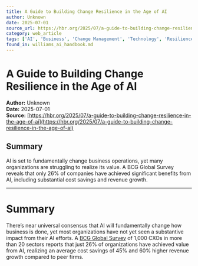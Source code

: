 ```yaml
---
title: A Guide to Building Change Resilience in the Age of AI
author: Unknown
date: 2025-07-01
source_url: https://hbr.org/2025/07/a-guide-to-building-change-resilience-in-the-age-of-ai
category: web_article
tags: ['AI', 'Business', 'Change Management', 'Technology', 'Resilience']
found_in: williams_ai_handbook.md
---
```


# A Guide to Building Change Resilience in the Age of AI

**Author:** Unknown  
**Date:** 2025-07-01  
**Source:** [https://hbr.org/2025/07/a-guide-to-building-change-resilience-in-the-age-of-ai](https://hbr.org/2025/07/a-guide-to-building-change-resilience-in-the-age-of-ai)

## Summary

AI is set to fundamentally change business operations, yet many organizations are struggling to realize its value. A BCG Global Survey reveals that only 26% of companies have achieved significant benefits from AI, including substantial cost savings and revenue growth.

---

# Summary

There’s near universal consensus that AI will fundamentally change how business is done, yet most organizations have not yet seen a substantive impact from their AI efforts. A [BCG Global Survey](https://www.bcg.com/press/24october2024-ai-adoption-in-2024-74-of-companies-struggle-to-achieve-and-scale-value) of 1,000 CXOs in more than 20 sectors reports that just 26% of organizations have achieved value from AI, realizing an average cost savings of 45% and 60% higher revenue growth compared to peer firms.